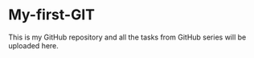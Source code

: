 # My-first-GIT
This is my GitHub repository and all the tasks from GitHub series will be uploaded here.
